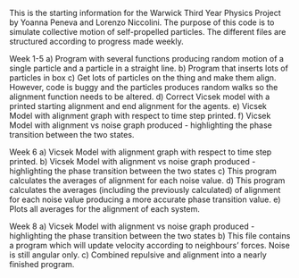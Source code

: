 This is the starting information for the Warwick Third Year Physics Project by Yoanna Peneva and Lorenzo Niccolini. 
The purpose of this code is to simulate collective motion of self-propelled particles. The different files are structured according to progress made weekly. 

Week 1-5
a)	Program with several functions producing random motion of a single particle and a particle in a straight line.
b)	Program that inserts lots of particles in box
c)	Get lots of particles on the thing and make them align. However, code is buggy and the particles produces random walks so the alignment function needs to be altered.
d)	Correct Vicsek model with a printed starting alignment and end alignment for the agents.
e)	Vicsek Model with alignment graph with respect to time step printed.
f)	Vicsek Model with alignment vs noise graph produced - highlighting the phase transition between the two states. 

Week 6
a)	Vicsek Model with alignment graph with respect to time step printed.
b)	Vicsek Model with alignment vs noise graph produced - highlighting the phase transition between the two states
c)	This program calculates the averages of alignment for each noise value.
d)	This program calculates the averages (including the previously calculated) of alignment for each noise value producing a more accurate phase transition value. 
e)	Plots all averages for the alignment of each system. 

Week 8
a)	Vicsek Model with alignment vs noise graph produced - highlighting the phase transition between the two states
b)	This file contains a program which will update velocity according to neighbours’ forces. Noise is still angular only. 
c)	Combined repulsive and alignment into a nearly finished program. 





